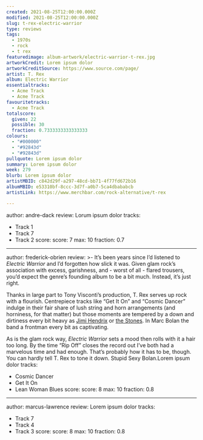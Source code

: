 ```yaml
---
created: 2021-08-25T12:00:00.000Z
modified: 2021-08-25T12:00:00.000Z
slug: t-rex-electric-warrior
type: reviews
tags:
  - 1970s
  - rock
  - t rex
featuredimage: album-artwork/electric-warrior-t-rex.jpg
artworkCredit: Lorem ipsum dolor
artworkCreditSource: https://www.source.com/page/
artist: T. Rex
album: Electric Warrior
essentialtracks:
  - Acme Track
  - Acme Track
favouritetracks:
  - Acme Track
totalscore:
  given: 22
  possible: 30
  fraction: 0.7333333333333333
colours:
  - "#000000"
  - "#92843d"
  - "#92843d"
pullquote: Lorem ipsum dolor
summary: Lorem ipsum dolor
week: 279
blurb: Lorem ipsum dolor
artistMBID: c842d29f-a297-48cd-bb71-4f77fd672b16
albumMBID: e53310bf-8ccc-3d7f-a0b7-5ca4dbababcb
artistLink: https://www.merchbar.com/rock-alternative/t-rex

---
```

author: andre-dack
review: Lorum ipsum dolor
tracks:
  - Track 1
  - Track 7
  - Track 2
score:
  score: 7
  max: 10
  fraction: 0.7

---
author: frederick-obrien
review: >-
  It’s been years since I’d listened to _Electric Warrior_ and I’d forgotten how slick it was. Given glam rock’s association with excess, garishness, and - worst of all - flared trousers, you’d expect the genre’s founding album to be a bit much. Instead, it’s just right. 


  Thanks in large part to Tony Visconti’s production, T. Rex serves up rock with a flourish. Centrepiece tracks like “Get It On” and “Cosmic Dancer” indulge in their fair share of lush string and horn arrangements (and horniness, for that matter) but those moments are tempered by a down and dirtiness every bit heavy as [Jimi Hendrix](/reviews/the-jimi-hendrix-experience-electric-ladyland/) or [the Stones](/reviews/the-rolling-stones-let-it-bleed/). In Marc Bolan the band a frontman every bit as captivating. 


  As is the glam rock way, _Electric Warrior_ sets a mood then rolls with it a hair too long. By the time “Rip Off” closes the record out I’ve both had a marvelous time and had enough. That’s probably how it has to be, though. You can hardly tell T. Rex to tone it down. Stupid Sexy Bolan.Lorem ipsum dolor
tracks:
  - Cosmic Dancer
  - Get It On
  - Lean Woman Blues
score:
  score: 8
  max: 10
  fraction: 0.8

---
author: marcus-lawrence
review: Lorem ipsum dolor
tracks:
  - Track 7
  - Track 4
  - Track 3
score:
  score: 8
  max: 10
  fraction: 0.8
